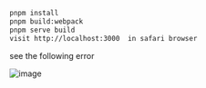 ```sh
pnpm install 
pnpm build:webpack
pnpm serve build
visit http://localhost:3000  in safari browser
```
see the following error

![image](https://github.com/user-attachments/assets/566f0005-cf5c-4d65-a20a-906cbb24a19d)
